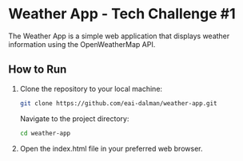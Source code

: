 # Weather App - Tech Challenge #1

The Weather App is a simple web application that displays weather information using the OpenWeatherMap API.

## How to Run

1. Clone the repository to your local machine:

   ```bash
   git clone https://github.com/eai-dalman/weather-app.git
   ```

   Navigate to the project directory:

   ```bash
   cd weather-app
   ```

2. Open the index.html file in your preferred web browser.
